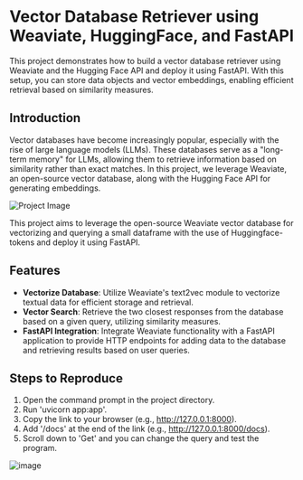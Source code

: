 # Vector Database Retriever using Weaviate, HuggingFace, and FastAPI

This project demonstrates how to build a vector database retriever using Weaviate and the Hugging Face API and deploy it using FastAPI. With this setup, you can store data objects and vector embeddings, enabling efficient retrieval based on similarity measures.

## Introduction

Vector databases have become increasingly popular, especially with the rise of large language models (LLMs). These databases serve as a "long-term memory" for LLMs, allowing them to retrieve information based on similarity rather than exact matches. In this project, we leverage Weaviate, an open-source vector database, along with the Hugging Face API for generating embeddings.

![Project Image](https://github.com/wannasleepforlong/Vector-Database-Retriever-using-Weaviate/assets/109717763/3328d449-ba99-4280-8204-0b02d242e7f3)

This project aims to leverage the open-source Weaviate vector database for vectorizing and querying a small dataframe with the use of Huggingface-tokens and deploy it using FastAPI.

## Features

- **Vectorize Database**: Utilize Weaviate's text2vec module to vectorize textual data for efficient storage and retrieval.
- **Vector Search**: Retrieve the two closest responses from the database based on a given query, utilizing similarity measures.
- **FastAPI Integration**: Integrate Weaviate functionality with a FastAPI application to provide HTTP endpoints for adding data to the database and retrieving results based on user queries.

## Steps to Reproduce

1. Open the command prompt in the project directory.
2. Run 'uvicorn app:app'.
3. Copy the link to your browser (e.g., http://127.0.0.1:8000).
4. Add '/docs' at the end of the link (e.g., http://127.0.0.1:8000/docs).
5. Scroll down to 'Get' and you can change the query and test the program.

![image](https://github.com/wannasleepforlong/Vector-Database-Retriever-using-Weaviate/assets/109717763/b249911a-8c1b-43dd-8f31-348893597607)

